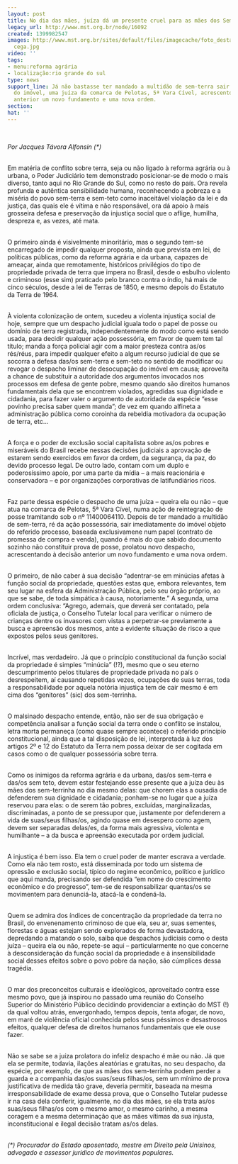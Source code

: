 ```yaml
---
layout: post
title: No dia das mães, juíza dá um presente cruel para as mães dos Sem Terrinha
legacy_url: http://www.mst.org.br/node/16092
created: 1399982547
images: http://www.mst.org.br/sites/default/files/imagecache/foto_destaque/justiça
  cega.jpg
video: ''
tags:
- menu:reforma agrária
- localização:rio grande do sul
type: news
support_line: Já não bastasse ter mandado a multidão de sem-terra sair imediatamente
  do imóvel, uma juíza da comarca de Pelotas, 5ª Vara Cível, acrescentou à decisão
  anterior um novo fundamento e uma nova ordem.
section: 
hat: ''
---
```

<p>&nbsp;</p><p><em>Por Jacques Távora Alfonsin (*)</em></p><p><br>Em matéria de conflito sobre terra, seja ou não ligado à reforma agrária ou à urbana, o Poder Judiciário tem demonstrado posicionar-se de modo o mais diverso, tanto aqui no Rio Grande do Sul, como no resto do país. Ora revela profunda e autêntica sensibilidade humana, reconhecendo a pobreza e a miséria do povo sem-terra e sem-teto como inaceitável violação da lei e da justiça, das quais ele é vítima e não responsável, ora dá apoio à mais grosseira defesa e preservação da injustiça social que o aflige, humilha, despreza e, as vezes, até mata.</p><p><br>O primeiro ainda é visivelmente minoritário, mas o segundo tem-se encarregado de impedir qualquer proposta, ainda que prevista em lei, de políticas públicas, como da reforma agrária e da urbana, capazes de ameaçar, ainda que remotamente, históricos privilégios do tipo de propriedade privada de terra que impera no Brasil, desde o esbulho violento e criminoso (esse sim) praticado pelo branco contra o índio, há mais de cinco séculos, desde a lei de Terras de 1850, e mesmo depois do Estatuto da Terra de 1964.</p><p><br>À violenta colonização de ontem, sucedeu a violenta injustiça social de hoje, sempre que um despacho judicial iguala todo o papel de posse ou domínio de terra registrada, independentemente do modo como está sendo usada, para decidir qualquer ação possessória, em favor de quem tem tal título; manda a força policial agir com a maior presteza contra as/os rés/réus, para impedir qualquer efeito a algum recurso judicial de que se socorra a defesa das/os sem-terra e sem-teto no sentido de modificar ou revogar o despacho liminar de desocupação do imóvel em causa; aproveita a chance de substituir a autoridade dos argumentos invocados nos processos em defesa de gente pobre, mesmo quando são direitos humanos fundamentais dela que se encontrem violados, agredidas sua dignidade e cidadania, para fazer valer o argumento de autoridade da espécie “esse povinho precisa saber quem manda”; de vez em quando alfineta a administração pública como coroinha da rebeldia motivadora da ocupação de terra, etc…</p><p><br>A força e o poder de exclusão social capitalista sobre as/os pobres e miseráveis do Brasil recebe nessas decisões judiciais a aprovação de estarem sendo exercidos em favor da ordem, da segurança, da paz, do devido processo legal. De outro lado, contam com um duplo e poderosíssimo apoio, por uma parte da mídia – a mais reacionária e conservadora – e por organizações corporativas de latifundiários ricos.</p><p><br>Faz parte dessa espécie o despacho de uma juíza – queira ela ou não – que atua na comarca de Pelotas, 5ª Vara Cível, numa ação de reintegração de posse tramitando sob o nº 11400064110. Depois de ter mandado a multidão de sem-terra, ré da ação possessória, sair imediatamente do imóvel objeto do referido processo, baseada exclusivamene num papel (contrato de promessa de compra e venda), quando é mais do que sabido documento sozinho não constituir prova de posse, prolatou novo despacho, acrescentando à decisão anterior um novo fundamento e uma nova ordem.</p><p><br>O primeiro, de não caber à sua decisão “adentrar-se em minúcias afetas à função social da propriedade, questões estas que, embora relevantes, tem seu lugar na esfera da Administração Pública, pelo seu órgão próprio, ao que se sabe, de toda simpática à causa, notoriamente.” A segunda, uma ordem conclusiva: “Agrego, ademais, que deverá ser contatado, pela oficiala de justiça, o Conselho Tutelar local para verificar o número de crianças dentre os invasores com vistas a perpetrar-se previamente a busca e apreensão dos mesmos, ante a evidente situação de risco a que expostos pelos seus genitores.</p><p><br>Incrível, mas verdadeiro. Já que o princípio constitucional da função social da propriedade é simples “minúcia” (!?), mesmo que o seu eterno descumprimento pelos titulares de propriedade privada no país o desrespeitem, aí causando repetidas vezes, ocupações de suas terras, toda a responsabilidade por aquela notória injustiça tem de cair mesmo é em cima dos “genitores” (sic) dos sem-terrinha.</p><p><br>O malsinado despacho entende, então, não ser de sua obrigação e competência analisar a função social da terra onde o conflito se instalou, letra morta permaneça (como quase sempre acontece) o referido princípio constitucional, ainda que a tal disposição de lei, interpretada à luz dos artigos 2º e 12 do Estatuto da Terra nem possa deixar de ser cogitada em casos como o de qualquer possessória sobre terra.</p><p><br>Como os inimigos da reforma agrária e da urbana, das/os sem-terra e das/os sem teto, devem estar festejando esse presente que a juíza deu às mães dos sem-terrinha no dia mesmo delas: que chorem elas a ousadia de defenderem sua dignidade e cidadania; ponham-se no lugar que a juíza reservou para elas: o de serem tão pobres, excluídas, marginalizadas, discriminadas, a ponto de se pressupor que, justamente por defenderem a vida de suas/seus filhas/os, agindo quase em desespero como agem, devem ser separadas delas/es, da forma mais agressiva, violenta e humilhante – a da busca e apreensão executada por ordem judicial.</p><p><br>A injustiça é bem isso. Ela tem o cruel poder de manter escrava a verdade. Como ela não tem rosto, está disseminada por todo um sistema de opressão e exclusão social, típico do regime econômico, político e jurídico que aqui manda, precisando ser defendida “em nome do crescimento econômico e do progresso”, tem-se de responsabilizar quantas/os se movimentem para denunciá-la, atacá-la e condená-la.</p><p><br>Quem se admira dos índices de concentração da propriedade da terra no Brasil, do envenenamento criminoso de que ela, seu ar, suas sementes, florestas e águas estejam sendo explorados de forma devastadora, depredando a matando o solo, saiba que despachos judiciais como o desta juíza – queira ela ou não, repete-se aqui – particularmente no que concerne à desconsideração da função social da propriedade e à insensibilidade social desses efeitos sobre o povo pobre da nação, são cúmplices dessa tragédia.</p><p><br>O mar dos preconceitos culturais e ideológicos, aproveitado contra esse mesmo povo, que já inspirou no passado uma reunião do Conselho Superior do Ministério Público decidindo providenciar a extinção do MST (!) da qual voltou atrás, envergonhado, tempos depois, tenta afogar, de novo, em maré de violência oficial conhecida pelos seus péssimos e desastrosos efeitos, qualquer defesa de direitos humanos fundamentais que ele ouse fazer.</p><p><br>Não se sabe se a juíza prolatora do infeliz despacho é mãe ou não. Já que ela se permite, todavia, ilações aleatórias e gratuitas, no seu despacho, da espécie, por exemplo, de que as mães dos sem-terrinha podem perder a guarda e a companhia das/os suas/seus filhas/os, sem um mínimo de prova justificativa de medida tão grave, deveria permitir, baseada na mesma irresponsabilidade de exame dessa prova, que o Conselho Tutelar pudesse ir na casa dela conferir, igualmente, no dia das mães, se ela trata as/os suas/seus filhas/os com o mesmo amor, o mesmo carinho, a mesma coragem e a mesma determinação que as mães vítimas da sua injusta, inconstitucional e ilegal decisão tratam as/os delas.</p><p><em><br>(*) Procurador do Estado aposentado, mestre em Direito pela Unisinos, advogado e assessor jurídico de movimentos populares.</em></p><div>&nbsp;</div>
